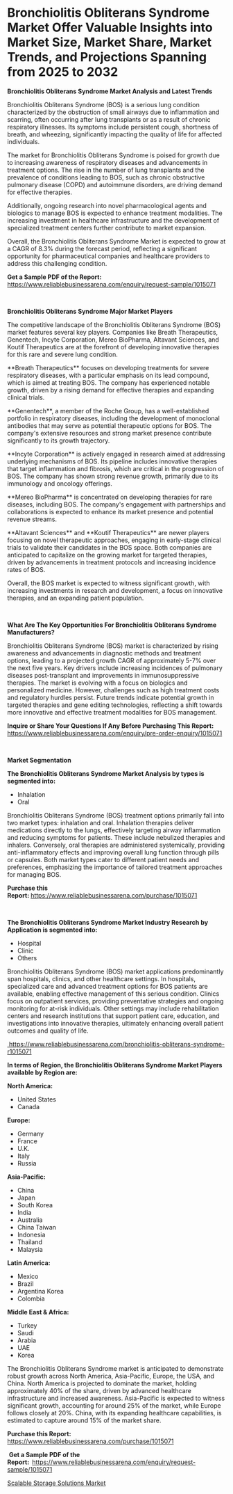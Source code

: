 <p><h1>Bronchiolitis Obliterans Syndrome Market Offer Valuable Insights into Market Size, Market Share, Market Trends, and Projections Spanning from 2025 to 2032</h1></p><p><strong>Bronchiolitis Obliterans Syndrome Market Analysis and Latest Trends</strong></p>
<p><p>Bronchiolitis Obliterans Syndrome (BOS) is a serious lung condition characterized by the obstruction of small airways due to inflammation and scarring, often occurring after lung transplants or as a result of chronic respiratory illnesses. Its symptoms include persistent cough, shortness of breath, and wheezing, significantly impacting the quality of life for affected individuals. </p><p>The market for Bronchiolitis Obliterans Syndrome is poised for growth due to increasing awareness of respiratory diseases and advancements in treatment options. The rise in the number of lung transplants and the prevalence of conditions leading to BOS, such as chronic obstructive pulmonary disease (COPD) and autoimmune disorders, are driving demand for effective therapies. </p><p>Additionally, ongoing research into novel pharmacological agents and biologics to manage BOS is expected to enhance treatment modalities. The increasing investment in healthcare infrastructure and the development of specialized treatment centers further contribute to market expansion. </p><p>Overall, the Bronchiolitis Obliterans Syndrome Market is expected to grow at a CAGR of 8.3% during the forecast period, reflecting a significant opportunity for pharmaceutical companies and healthcare providers to address this challenging condition.</p></p>
<p><strong>Get a Sample PDF of the Report:&nbsp;</strong> <a href="https://www.reliablebusinessarena.com/enquiry/request-sample/1015071?utm_campaign=2146&utm_medium=2&utm_source=Github&utm_content=ia&utm_term=06032025&utm_id=bronchiolitis-obliterans-syndrome">https://www.reliablebusinessarena.com/enquiry/request-sample/1015071</a></p>
<p>&nbsp;</p>
<p><strong>Bronchiolitis Obliterans Syndrome Major Market Players</strong></p>
<p><p>The competitive landscape of the Bronchiolitis Obliterans Syndrome (BOS) market features several key players. Companies like Breath Therapeutics, Genentech, Incyte Corporation, Mereo BioPharma, Altavant Sciences, and Koutif Therapeutics are at the forefront of developing innovative therapies for this rare and severe lung condition.</p><p>**Breath Therapeutics** focuses on developing treatments for severe respiratory diseases, with a particular emphasis on its lead compound, which is aimed at treating BOS. The company has experienced notable growth, driven by a rising demand for effective therapies and expanding clinical trials.</p><p>**Genentech**, a member of the Roche Group, has a well-established portfolio in respiratory diseases, including the development of monoclonal antibodies that may serve as potential therapeutic options for BOS. The company's extensive resources and strong market presence contribute significantly to its growth trajectory.</p><p>**Incyte Corporation** is actively engaged in research aimed at addressing underlying mechanisms of BOS. Its pipeline includes innovative therapies that target inflammation and fibrosis, which are critical in the progression of BOS. The company has shown strong revenue growth, primarily due to its immunology and oncology offerings.</p><p>**Mereo BioPharma** is concentrated on developing therapies for rare diseases, including BOS. The company's engagement with partnerships and collaborations is expected to enhance its market presence and potential revenue streams.</p><p>**Altavant Sciences** and **Koutif Therapeutics** are newer players focusing on novel therapeutic approaches, engaging in early-stage clinical trials to validate their candidates in the BOS space. Both companies are anticipated to capitalize on the growing market for targeted therapies, driven by advancements in treatment protocols and increasing incidence rates of BOS.</p><p>Overall, the BOS market is expected to witness significant growth, with increasing investments in research and development, a focus on innovative therapies, and an expanding patient population.</p></p>
<p>&nbsp;</p>
<p><strong>What Are The Key Opportunities For Bronchiolitis Obliterans Syndrome Manufacturers?</strong></p>
<p><p>Bronchiolitis Obliterans Syndrome (BOS) market is characterized by rising awareness and advancements in diagnostic methods and treatment options, leading to a projected growth CAGR of approximately 5-7% over the next five years. Key drivers include increasing incidences of pulmonary diseases post-transplant and improvements in immunosuppressive therapies. The market is evolving with a focus on biologics and personalized medicine. However, challenges such as high treatment costs and regulatory hurdles persist. Future trends indicate potential growth in targeted therapies and gene editing technologies, reflecting a shift towards more innovative and effective treatment modalities for BOS management.</p></p>
<p><strong>Inquire or Share Your Questions If Any Before Purchasing This Report:</strong> <a href="https://www.reliablebusinessarena.com/enquiry/pre-order-enquiry/1015071?utm_campaign=2146&utm_medium=2&utm_source=Github&utm_content=ia&utm_term=06032025&utm_id=bronchiolitis-obliterans-syndrome">https://www.reliablebusinessarena.com/enquiry/pre-order-enquiry/1015071</a></p>
<p>&nbsp;</p>
<p><strong>Market Segmentation</strong></p>
<p><strong>The Bronchiolitis Obliterans Syndrome Market Analysis by types is segmented into:</strong></p>
<p><ul><li>Inhalation</li><li>Oral</li></ul></p>
<p><p>Bronchiolitis Obliterans Syndrome (BOS) treatment options primarily fall into two market types: inhalation and oral. Inhalation therapies deliver medications directly to the lungs, effectively targeting airway inflammation and reducing symptoms for patients. These include nebulized therapies and inhalers. Conversely, oral therapies are administered systemically, providing anti-inflammatory effects and improving overall lung function through pills or capsules. Both market types cater to different patient needs and preferences, emphasizing the importance of tailored treatment approaches for managing BOS.</p></p>
<p><strong>Purchase this Report:&nbsp;</strong><a href="https://www.reliablebusinessarena.com/purchase/1015071?utm_campaign=2146&utm_medium=2&utm_source=Github&utm_content=ia&utm_term=06032025&utm_id=bronchiolitis-obliterans-syndrome">https://www.reliablebusinessarena.com/purchase/1015071</a></p>
<p>&nbsp;</p>
<p><strong>The Bronchiolitis Obliterans Syndrome Market Industry Research by Application is segmented into:</strong></p>
<p><ul><li>Hospital</li><li>Clinic</li><li>Others</li></ul></p>
<p><p>Bronchiolitis Obliterans Syndrome (BOS) market applications predominantly span hospitals, clinics, and other healthcare settings. In hospitals, specialized care and advanced treatment options for BOS patients are available, enabling effective management of this serious condition. Clinics focus on outpatient services, providing preventative strategies and ongoing monitoring for at-risk individuals. Other settings may include rehabilitation centers and research institutions that support patient care, education, and investigations into innovative therapies, ultimately enhancing overall patient outcomes and quality of life.</p></p>
<p><a href="https://www.reliablebusinessarena.com/bronchiolitis-obliterans-syndrome-r1015071?utm_campaign=2146&utm_medium=2&utm_source=Github&utm_content=ia&utm_term=06032025&utm_id=bronchiolitis-obliterans-syndrome">&nbsp;https://www.reliablebusinessarena.com/bronchiolitis-obliterans-syndrome-r1015071</a></p>
<p><strong>In terms of Region, the Bronchiolitis Obliterans Syndrome Market Players available by Region are:</strong></p>
<p>
    <p> <strong> North America: </strong>
        <ul>
            <li>United States</li>
            <li>Canada</li>
        </ul>
        </p> 
    <p> <strong> Europe: </strong>
        <ul>
            <li>Germany</li>
            <li>France</li>
            <li>U.K.</li>
            <li>Italy</li>
            <li>Russia</li>
        </ul>
        </p> 
    <p> <strong> Asia-Pacific: </strong>
        <ul>
            <li>China</li>
            <li>Japan</li>
            <li>South Korea</li>
            <li>India</li>
            <li>Australia</li>
            <li>China Taiwan</li>
            <li>Indonesia</li>
            <li>Thailand</li>
            <li>Malaysia</li>
        </ul>
        </p> 
    <p> <strong> Latin America: </strong>
        <ul>
            <li>Mexico</li>
            <li>Brazil</li>
            <li>Argentina Korea</li>
            <li>Colombia</li>
        </ul>
        </p> 
    <p> <strong> Middle East & Africa: </strong>
        <ul>
            <li>Turkey</li>
            <li>Saudi</li>
            <li>Arabia</li>
            <li>UAE</li>
            <li>Korea</li>
        </ul>
    </p>
    </p>
<p><p>The Bronchiolitis Obliterans Syndrome market is anticipated to demonstrate robust growth across North America, Asia-Pacific, Europe, the USA, and China. North America is projected to dominate the market, holding approximately 40% of the share, driven by advanced healthcare infrastructure and increased awareness. Asia-Pacific is expected to witness significant growth, accounting for around 25% of the market, while Europe follows closely at 20%. China, with its expanding healthcare capabilities, is estimated to capture around 15% of the market share.</p></p>
<p><strong>Purchase this Report: </strong><a href="https://www.reliablebusinessarena.com/purchase/1015071?utm_campaign=2146&utm_medium=2&utm_source=Github&utm_content=ia&utm_term=06032025&utm_id=bronchiolitis-obliterans-syndrome">https://www.reliablebusinessarena.com/purchase/1015071</a></p>
<p>&nbsp;<strong>Get a Sample PDF of the Report:&nbsp;&nbsp;</strong><a href="https://www.reliablebusinessarena.com/enquiry/request-sample/1015071?utm_campaign=2146&utm_medium=2&utm_source=Github&utm_content=ia&utm_term=06032025&utm_id=bronchiolitis-obliterans-syndrome">https://www.reliablebusinessarena.com/enquiry/request-sample/1015071</a></p>
<p><strong></strong></p>
<p><p><a href="https://github.com/wileonie19657/Market-Research-Report-List-1/blob/main/scalable-storage-solutions-market.md?utm_campaign=2146&utm_medium=2&utm_source=Github&utm_content=ia&utm_term=06032025&utm_id=bronchiolitis-obliterans-syndrome">Scalable Storage Solutions Market</a></p></p>